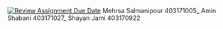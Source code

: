 [![Review Assignment Due Date](https://classroom.github.com/assets/deadline-readme-button-22041afd0340ce965d47ae6ef1cefeee28c7c493a6346c4f15d667ab976d596c.svg)](https://classroom.github.com/a/iDQJgb-p)
Mehrsa Salmanipour 403171005_
Amin Shabani 403171027_
Shayan Jami 403170922
